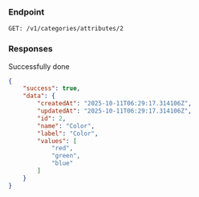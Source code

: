 ### Endpoint
```
GET: /v1/categories/attributes/2
```
### Responses
Successfully done
```json
{
    "success": true,
    "data": {
        "createdAt": "2025-10-11T06:29:17.314106Z",
        "updatedAt": "2025-10-11T06:29:17.314106Z",
        "id": 2,
        "name": "Color",
        "label": "Color",
        "values": [
            "red",
            "green",
            "blue"
        ]
    }
}
```